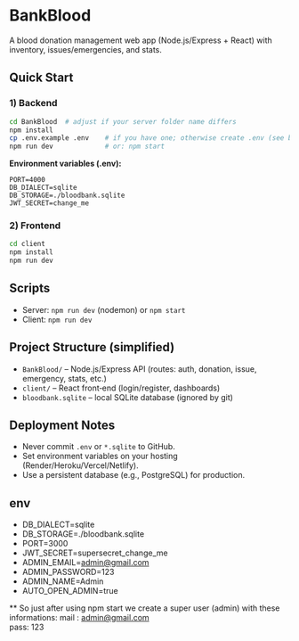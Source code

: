 # BankBlood

A blood donation management web app (Node.js/Express + React) with inventory, issues/emergencies, and stats.

## Quick Start

### 1) Backend
```bash
cd BankBlood  # adjust if your server folder name differs
npm install
cp .env.example .env    # if you have one; otherwise create .env (see below)
npm run dev             # or: npm start
```

**Environment variables (.env):**
```
PORT=4000
DB_DIALECT=sqlite
DB_STORAGE=./bloodbank.sqlite
JWT_SECRET=change_me
```

### 2) Frontend
```bash
cd client
npm install
npm run dev
```

## Scripts
- Server: `npm run dev` (nodemon) or `npm start`
- Client: `npm run dev`

## Project Structure (simplified)
- `BankBlood/` – Node.js/Express API (routes: auth, donation, issue, emergency, stats, etc.)
- `client/` – React front‑end (login/register, dashboards)
- `bloodbank.sqlite` – local SQLite database (ignored by git)

## Deployment Notes
- Never commit `.env` or `*.sqlite` to GitHub.
- Set environment variables on your hosting (Render/Heroku/Vercel/Netlify).
- Use a persistent database (e.g., PostgreSQL) for production.
## env
*   DB_DIALECT=sqlite
*   DB_STORAGE=./bloodbank.sqlite
*   PORT=3000
*   JWT_SECRET=supersecret_change_me
*   ADMIN_EMAIL=admin@gmail.com
*   ADMIN_PASSWORD=123
*   ADMIN_NAME=Admin
*   AUTO_OPEN_ADMIN=true

**  So just after using npm start we create a super user (admin) with these informations:
mail : admin@gmail.com  
pass: 123
